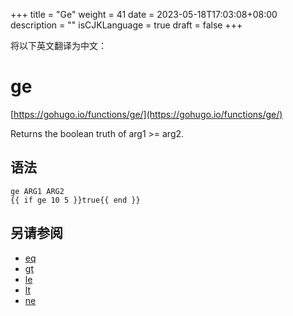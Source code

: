 +++
title = "Ge"
weight = 41
date = 2023-05-18T17:03:08+08:00
description = ""
isCJKLanguage = true
draft = false
+++

将以下英文翻译为中文：
# ge

[https://gohugo.io/functions/ge/](https://gohugo.io/functions/ge/)

Returns the boolean truth of arg1 >= arg2.

## 语法

```
ge ARG1 ARG2
{{ if ge 10 5 }}true{{ end }}
```

## 另请参阅

- [eq](https://gohugo.io/functions/eq/)
- [gt](https://gohugo.io/functions/gt/)
- [le](https://gohugo.io/functions/le/)
- [lt](https://gohugo.io/functions/lt/)
- [ne](https://gohugo.io/functions/ne/)
